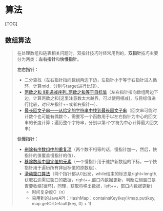 # 算法

[TOC]

## 数组算法

> 在处理数组和链表相关问题时，双指针技巧时经常用到的，**双指针**技巧主要分为两类：**左右指针**和**快慢指针**。
>
> **左右指针：**
>
> - 二分查找（左右指针指向数组两边下边，左指针小于等于右指针进入循环，计算mid，分别与target进行比较）、 
> - [两数之和 II非递减序列_两数之和等于目标值](https://leetcode.cn/problems/two-sum-ii-input-array-is-sorted/)（左右指针指向数组两边下边，计算两数之和[这里注意数太大越界，可以使用相减]，与目标值进行比较，对应左指针++或者右指针--）、 
> - [最长回文子串——从给定的字符串中找到最长回文子串](https://leetcode.cn/problems/longest-palindromic-substring/)（回文串可能时计数个也可能有偶数个，需要写一个函数用于以左右指针为中心的回文串的长度计算；遍历整个字符串，分别以第i个字符为中心计算最大回文串）
>
> **快慢指针：**
>
> - [删除有序数组中的重复项](https://leetcode.cn/problems/remove-duplicates-from-sorted-array/)（两个数不相等的话，慢指针加一，然后，快指针的值覆盖慢指针的值）、
> - [移除数组中固定值的元素](https://leetcode.cn/problems/remove-element/)（一个慢指针用于维护新数组的下标，一个快指针用于遍历所有非目标值的原数组）、
> - [滑动窗口算法](https://labuladong.github.io/algo/di-ling-zh-bfe1b/wo-xie-le--f02cd/)（两个指针都从0出发，while结束的标志是right<length,获取右边需进窗口的数据，right++,窗口内数据更新，判断左侧窗口是否要收缩[循环]，同理，获取将移出数据，left++，窗口内数据更新）
>   - 时间复杂度O（n）
>   - 易用到的JavaAPI：HashMap：containsKey(key)\map.put(key, map.getOrDefault(key, 0) + 1)

